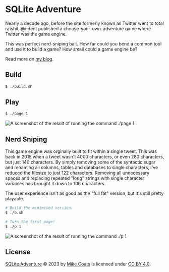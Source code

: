 # SQLite Adventure

Nearly a decade ago, before the site formerly known as Twitter went to
total ratshit, @edent published a choose-your-own-adventure game where
Twitter was the game engine.

This was perfect nerd-sniping bait. How far could you bend a common
tool and use it to build a game? How small could a game engine be?

Read more on [my blog](https://mikecoats.com/sqlite-adventure/).

## Build

```sh
$ ./build.sh
```

## Play

```sh
$ ./page 1
```

![A screenshot of the result of running the command `./page
1`](screenshot-page-1.png)

## Nerd Sniping

This game engine was orginally built to fit within a single tweet. This
was back in 2015 when a tweet wasn't 4000 characters, or even 280
characters, but just 140 characters. By simply removing some of the
syntactic sugar and renaming all columns, tables and databases to
single characters, I've reduced the filesize to just 122 characters.
Removing all unnecessary spaces and replacing repeated "long" strings
with single character variables has brought it down to 106 characters.

The user experience isn't as good as the "full fat" version, but it's
still pretty playable.

```sh
# Build the minimised version.
$ ./b.sh

# Turn the first page!
$ ./p 1
```

![A screenshot of the result of running the command `./p
1`](screenshot-p-1.png)

## License

[SQLite Adventure](https://github.com/MikeCoats/sqlite-adventure) ©
2023 by [Mike Coats](https://mikecoats.com/) is licensed under [CC BY
4.0](LICENSE.md).
